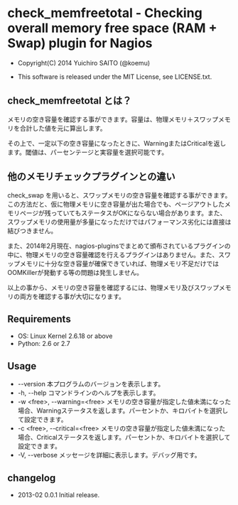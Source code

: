 # check_memfreetotal - Checking overall  memory free space (RAM + Swap) plugin for Nagios

- Copyright(C) 2014 Yuichiro SAITO (@koemu)

- This software is released under the MIT License, see LICENSE.txt.


## check_memfreetotal とは？

メモリの空き容量を確認する事ができます。容量は、物理メモリ＋スワップメモリを合計した値を元に算出します。

その上で、一定以下の空き容量になったときに、WarningまたはCriticalを返します。閾値は、パーセンテージと実容量を選択可能です。

## 他のメモリチェックプラグインとの違い

check_swap を用いると、スワップメモリの空き容量を確認する事ができます。この方法だと、仮に物理メモリに空き容量が出た場合でも、ページアウトしたメモリページが残っていてもステータスがOKにならない場合があります。また、スワップメモリの使用量が多量になっただけではパフォーマンス劣化には直接は結びつきません。

また、2014年2月現在、nagios-pluginsでまとめて頒布されているプラグインの中に、物理メモリの空き容量確認を行えるプラグインはありません。また、スワップメモリに十分な空き容量が確保できていれば、物理メモリ不足だけではOOMKillerが発動する等の問題は発生しません。

以上の事から、メモリの空き容量を確認するには、物理メモリ及びスワップメモリの両方を確認する事が大切になります。

## Requirements

- OS: Linux Kernel 2.6.18 or above
- Python: 2.6 or 2.7

## Usage

- --version 本プログラムのバージョンを表示します。
- -h, --help コマンドラインのヘルプを表示します。
- -w \<free\>, --warning=\<free\> メモリの空き容量が指定した値未満になった場合、Warningステータスを返します。パーセントか、キロバイトを選択して設定できます。
- -c \<free\>, --critical=\<free\> メモリの空き容量が指定した値未満になった場合、Criticalステータスを返します。パーセントか、キロバイトを選択して設定できます。
- -V, --verbose メッセージを詳細に表示します。デバッグ用です。

## changelog

* 2013-02 0.0.1 Initial release.

